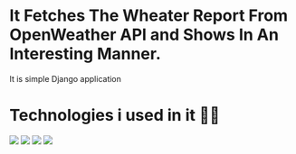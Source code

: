 # It Fetches The Wheater Report From OpenWeather API and Shows In An Interesting Manner.
It is simple Django application

# Technologies i used in it 👨‍💻
<img src="https://img.icons8.com/color/48/FFFFFF/djngo.png"/>         <img src="https://img.icons8.com/color/48/000000/bootstrap.png"/>         <img src="https://img.icons8.com/color/48/000000/html-5--v1.png"/>          <img src="https://img.icons8.com/fluency/48/000000/python.png"/>  
